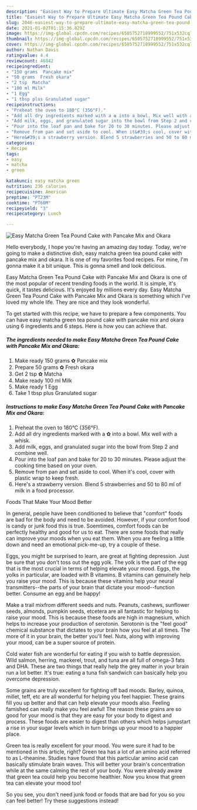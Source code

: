 ```yaml
---
description: "Easiest Way to Prepare Ultimate Easy Matcha Green Tea Pound Cake with Pancake Mix and Okara"
title: "Easiest Way to Prepare Ultimate Easy Matcha Green Tea Pound Cake with Pancake Mix and Okara"
slug: 2046-easiest-way-to-prepare-ultimate-easy-matcha-green-tea-pound-cake-with-pancake-mix-and-okara
date: 2021-01-02T01:15:36.829Z
image: https://img-global.cpcdn.com/recipes/6505752718999552/751x532cq70/easy-matcha-green-tea-pound-cake-with-pancake-mix-and-okara-recipe-main-photo.jpg
thumbnail: https://img-global.cpcdn.com/recipes/6505752718999552/751x532cq70/easy-matcha-green-tea-pound-cake-with-pancake-mix-and-okara-recipe-main-photo.jpg
cover: https://img-global.cpcdn.com/recipes/6505752718999552/751x532cq70/easy-matcha-green-tea-pound-cake-with-pancake-mix-and-okara-recipe-main-photo.jpg
author: Nathan Davis
ratingvalue: 4.4
reviewcount: 46842
recipeingredient:
- "150 grams  Pancake mix"
- "50 grams  Fresh okara"
- "2 tsp  Matcha"
- "100 ml Milk"
- "1 Egg"
- "1 tbsp plus Granulated sugar"
recipeinstructions:
- "Preheat the oven to 180°C (356°F)."
- "Add all dry ingredients marked with a ✿ฺ into a bowl. Mix well with a whisk."
- "Add milk, eggs, and granulated sugar into the bowl from Step 2 and combine well."
- "Pour into the loaf pan and bake for 20 to 30 minutes. Please adjust the cooking time based on your oven."
- "Remove from pan and set aside to cool. When it&#39;s cool, cover with plastic wrap to keep fresh."
- "Here&#39;s a strawberry version. Blend 5 strawberries and 50 to 80 ml of milk in a food processor."
categories:
- Recipe
tags:
- easy
- matcha
- green

katakunci: easy matcha green 
nutrition: 236 calories
recipecuisine: American
preptime: "PT23M"
cooktime: "PT60M"
recipeyield: "3"
recipecategory: Lunch

---
```



![Easy Matcha Green Tea Pound Cake with Pancake Mix and Okara](https://img-global.cpcdn.com/recipes/6505752718999552/751x532cq70/easy-matcha-green-tea-pound-cake-with-pancake-mix-and-okara-recipe-main-photo.jpg)

Hello everybody, I hope you're having an amazing day today. Today, we're going to make a distinctive dish, easy matcha green tea pound cake with pancake mix and okara. It is one of my favorites food recipes. For mine, I'm gonna make it a bit unique. This is gonna smell and look delicious.



Easy Matcha Green Tea Pound Cake with Pancake Mix and Okara is one of the most popular of recent trending foods in the world. It is simple, it's quick, it tastes delicious. It's enjoyed by millions every day. Easy Matcha Green Tea Pound Cake with Pancake Mix and Okara is something which I've loved my whole life. They are nice and they look wonderful.


To get started with this recipe, we have to prepare a few components. You can have easy matcha green tea pound cake with pancake mix and okara using 6 ingredients and 6 steps. Here is how you can achieve that.

<!--inarticleads1-->

##### The ingredients needed to make Easy Matcha Green Tea Pound Cake with Pancake Mix and Okara:

1. Make ready 150 grams ✿ฺ Pancake mix
1. Prepare 50 grams ✿ฺ Fresh okara
1. Get 2 tsp ✿ฺ Matcha
1. Make ready 100 ml Milk
1. Make ready 1 Egg
1. Take 1 tbsp plus Granulated sugar




<!--inarticleads2-->

##### Instructions to make Easy Matcha Green Tea Pound Cake with Pancake Mix and Okara:

1. Preheat the oven to 180°C (356°F).
1. Add all dry ingredients marked with a ✿ฺ into a bowl. Mix well with a whisk.
1. Add milk, eggs, and granulated sugar into the bowl from Step 2 and combine well.
1. Pour into the loaf pan and bake for 20 to 30 minutes. Please adjust the cooking time based on your oven.
1. Remove from pan and set aside to cool. When it&#39;s cool, cover with plastic wrap to keep fresh.
1. Here&#39;s a strawberry version. Blend 5 strawberries and 50 to 80 ml of milk in a food processor.




Foods That Make Your Mood Better


In general, people have been conditioned to believe that "comfort" foods are bad for the body and need to be avoided. However, if your comfort food is candy or junk food this is true. Soemtimes, comfort foods can be perfectly healthy and good for us to eat. There are some foods that really can improve your moods when you eat them. When you are feeling a little down and need an emotional pick-me-up, try a couple of these.

Eggs, you might be surprised to learn, are great at fighting depression. Just be sure that you don't toss out the egg yolk. The yolk is the part of the egg that is the most crucial in terms of helping elevate your mood. Eggs, the yolks in particular, are loaded with B vitamins. B vitamins can genuinely help you raise your mood. This is because these vitamins help your neural transmitters--the parts of your brain that dictate your mood--function better. Consume an egg and be happy!

Make a trail mixfrom different seeds and nuts. Peanuts, cashews, sunflower seeds, almonds, pumpkin seeds, etcetera are all fantastic for helping to raise your mood. This is because these foods are high in magnesium, which helps to increase your production of serotonin. Serotonin is the "feel good" chemical substance that dictates to your brain how you feel at all times. The more of it in your brain, the better you'll feel. Nuts, along with improving your mood, can be a super source of protein.

Cold water fish are wonderful for eating if you wish to battle depression. Wild salmon, herring, mackerel, trout, and tuna are all full of omega-3 fats and DHA. These are two things that really help the grey matter in your brain run a lot better. It's true: eating a tuna fish sandwich can basically help you overcome depression. 

Some grains are truly excellent for fighting off bad moods. Barley, quinoa, millet, teff, etc are all wonderful for helping you feel happier. These grains fill you up better and that can help elevate your moods also. Feeling famished can really make you feel awful! The reason these grains are so good for your mood is that they are easy for your body to digest and process. These foods are easier to digest than others which helps jumpstart a rise in your sugar levels which in turn brings up your mood to a happier place.

Green tea is really excellent for your mood. You were sure it had to be mentioned in this article, right? Green tea has a lot of an amino acid referred to as L-theanine. Studies have found that this particular amino acid can basically stimulate brain waves. This will better your brain's concentration while at the same calming the rest of your body. You were already aware that green tea could help you become healthier. Now you know that green tea can elevate your mood too!

So you see, you don't need junk food or foods that are bad for you so you can feel better! Try  these suggestions  instead!

